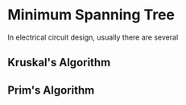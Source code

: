 # Minimum Spanning Tree

In electrical circuit design, usually there are several

## Kruskal's Algorithm

## Prim's Algorithm